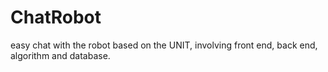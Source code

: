 # ChatRobot
easy chat with the robot based on the UNIT, involving front end, back end, algorithm and database.
